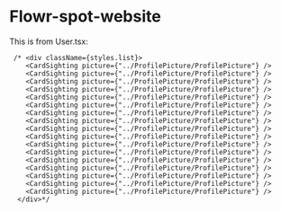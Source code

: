 # Flowr-spot-website

This is from User.tsx:

     /* <div className={styles.list}>
        <CardSighting picture={"../ProfilePicture/ProfilePicture"} />
        <CardSighting picture={"../ProfilePicture/ProfilePicture"} />
        <CardSighting picture={"../ProfilePicture/ProfilePicture"} />
        <CardSighting picture={"../ProfilePicture/ProfilePicture"} />
        <CardSighting picture={"../ProfilePicture/ProfilePicture"} />
        <CardSighting picture={"../ProfilePicture/ProfilePicture"} />
        <CardSighting picture={"../ProfilePicture/ProfilePicture"} />
        <CardSighting picture={"../ProfilePicture/ProfilePicture"} />
        <CardSighting picture={"../ProfilePicture/ProfilePicture"} />
        <CardSighting picture={"../ProfilePicture/ProfilePicture"} />
        <CardSighting picture={"../ProfilePicture/ProfilePicture"} />
        <CardSighting picture={"../ProfilePicture/ProfilePicture"} />
        <CardSighting picture={"../ProfilePicture/ProfilePicture"} />
        <CardSighting picture={"../ProfilePicture/ProfilePicture"} />
        <CardSighting picture={"../ProfilePicture/ProfilePicture"} />
        <CardSighting picture={"../ProfilePicture/ProfilePicture"} />
        <CardSighting picture={"../ProfilePicture/ProfilePicture"} />
      </div>*/
